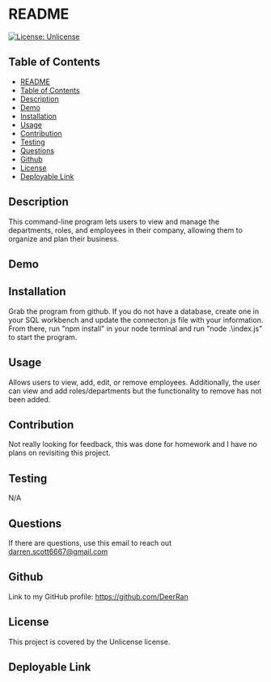 
# README
[![License: Unlicense](https://img.shields.io/badge/license-Unlicense-green)](http://unlicense.org/)
## Table of Contents   
- [README](#datatitle)
- [Table of Contents](#table-of-contents)
- [Description](#description)
- [Demo](#demo)
- [Installation](#installation)
- [Usage](#usage)
- [Contribution](#contribution)
- [Testing](#testing)
- [Questions](#questions)
- [Github](#github)
- [License](#license)
- [Deployable Link](#deployable-link)
## Description  
This command-line program lets users to view and manage the departments, roles, and employees in their company, allowing them to organize and plan their business.
## Demo

## Installation
Grab the program from github. If you do not have a database, create one in your SQL workbench and update the connecton.js file with your information. From there, run "npm install" in your node terminal and run "node .\index.js" to start the program.
## Usage
Allows users to view, add, edit, or remove employees. Additionally, the user can view and add roles/departments but the functionality to remove has not been added.
## Contribution
Not really looking for feedback, this was done for homework and I have no plans on revisiting this project.
## Testing
N/A
## Questions
If there are questions, use this email to reach out darren.scott6667@gmail.com
## Github
Link to my GitHub profile: https://github.com/DeerRan
## License
This project is covered by the Unlicense license.
## Deployable Link

